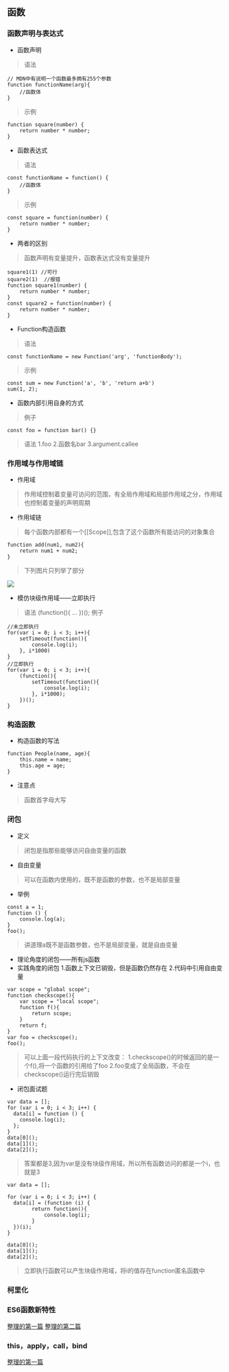 ## 函数
### 函数声明与表达式
- 函数声明
> 语法
```
// MDN中有说明一个函数最多拥有255个参数
function functionName(arg){
    //函数体
}
```
> 示例
```
function square(number) {
    return number * number;
}
```
- 函数表达式
> 语法
```
const functionName = function() {
    //函数体
}
```
> 示例
```
const square = function(number) {
    return number * number;
}
```
- 两者的区别
> 函数声明有变量提升，函数表达式没有变量提升
```
square1(1) //可行
square2(1)  //报错
function square1(number) {
    return number * number;
}
const square2 = function(number) {
    return number * number;
}
```
- Function构造函数
> 语法
```
const functionName = new Function('arg', 'functionBody');
```
> 示例
```
const sum = new Function('a', 'b', 'return a+b')
sum(1, 2);
```
- 函数内部引用自身的方式
> 例子
```
const foo = function bar() {}
```
> 语法
1.foo
2.函数名bar
3.argument.callee
### 作用域与作用域链
- 作用域
> 作用域控制着变量可访问的范围，有全局作用域和局部作用域之分，作用域也控制着变量的声明周期
- 作用域链
> 每个函数内部都有一个[[Scope]],包含了这个函数所有能访问的对象集合
```
function add(num1, num2){
    return num1 + num2;
}
```
> 下列图片只列举了部分

![](http://7xnxzw.com1.z0.glb.clouddn.com/js%E4%BD%9C%E7%94%A8%E5%9F%9F%E9%93%BE_01.jpg)
- 模仿块级作用域——立即执行
> 语法
(function(){
    ...
})();
> 例子
```
//未立即执行
for(var i = 0; i < 3; i++){
    setTimeout(function(){
        console.log(i);
    }, i*1000)
}
//立即执行
for(var i = 0; i < 3; i++){
    (function(){
        setTimeout(function(){
            console.log(i);
        }, i*1000); 
    })();
}
```
### 构造函数
- 构造函数的写法
```
function People(name, age){
    this.name = name;
    this.age = age;
}
```
- 注意点
> 函数首字母大写
### 闭包
- 定义
> 闭包是指那些能够访问自由变量的函数
- 自由变量
> 可以在函数内使用的，既不是函数的参数，也不是局部变量
- 举例
```
const a = 1;
function () {
    console.log(a);
}
foo();
```
> 讲道理a既不是函数参数，也不是局部变量，就是自由变量
- 理论角度的闭包——所有js函数
- 实践角度的闭包
1.函数上下文已销毁，但是函数仍然存在
2.代码中引用自由变量
```
var scope = "global scope";
function checkscope(){
    var scope = "local scope";
    function f(){
        return scope;
    }
    return f;
}
var foo = checkscope();
foo();
```
> 可以上面一段代码执行的上下文改变：
1.checkscope()的时候返回的是一个f(),将一个函数的引用给了foo
2.foo变成了全局函数，不会在checkscope()运行完后销毁
- 闭包面试题
```
var data = [];
for (var i = 0; i < 3; i++) {
  data[i] = function () {
    console.log(i);
  };
}
data[0]();
data[1]();
data[2]();
```
> 答案都是3,因为var是没有块级作用域，所以所有函数访问的都是一个i，也就是3
```
var data = [];

for (var i = 0; i < 3; i++) {
  data[i] = (function (i) {
        return function(){
            console.log(i);
        }
  })(i);
}

data[0]();
data[1]();
data[2]();
```
> 立即执行函数可以产生块级作用域，将i的值存在function匿名函数中
### 柯里化
### ES6函数新特性
[整理的第一篇](https://github.com/laihuamin/program-blog/issues/2)
[整理的第二篇](https://github.com/laihuamin/program-blog/issues/3)
### this，apply，call，bind
[整理的第一篇](https://github.com/laihuamin/program-blog/issues/19)